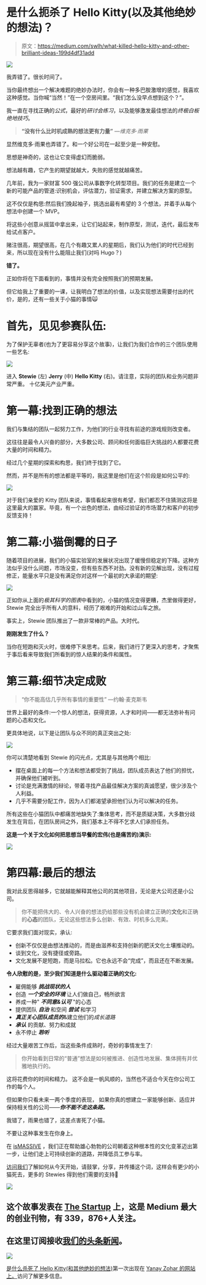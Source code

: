 # 是什么扼杀了 Hello Kitty(以及其他绝妙的想法)？

> 原文：<https://medium.com/swlh/what-killed-hello-kitty-and-other-brilliant-ideas-199d4df31add>

![](img/8773ec85172f0cc4a0916f6bec09252a.png)

我弄错了。很长时间了。

当你最终想出一个解决难题的绝妙办法时，你会有一种多巴胺激增的感觉，我喜欢这种感觉。当你喊“当然！”在一个空房间里。“我们怎么没早点想到这个？”。

我一直在寻找正确的*公式*，最好的*研讨会练习*，以及能够激发最佳想法的*终极白板绝地技巧*。

> **“没有什么比时机成熟的想法更有力量”** *—维克多·雨果*

显然维克多·雨果也弄错了。和一个好公司在一起至少是一种安慰。

思想是神奇的，这也让它变得虚幻而脆弱。

想法越有趣，它产生的期望就越大，失败的感觉就越痛苦。

几年前，我为一家财富 500 强公司从事数字化转型项目。我们的任务是建立一个新的可能产品的管道:识别机会，评估潜力，验证需求，并建立解决方案的原型。

这不仅仅是构思:然后我们挽起袖子，挑选出最有希望的 3 个想法，并着手从每个想法中创建一个 MVP。

将这些小创意从摇篮中拿出来，让它们站起来，制作原型，测试，迭代，最后发布给试点客户。

赌注很高，期望很高，在几个有趣又累人的星期后，我们认为他们的时代已经到来，所以现在没有什么能阻止我们(对吗 Hugo？)

**错了。**

正如你将在下面看到的，事情并没有完全按照我们的预期发展。

但它给我上了重要的一课，让我明白了想法的价值，以及实现想法需要付出的代价，是的，还有一些关于小猫的事情🙀

# **首先，见见参赛队伍:**

为了保护无辜者(也为了更容易分享这个故事)，让我们为我们合作的三个团队使用一些艺名:

![](img/47a5d6f100012380a09cc17a7d4ca756.png)

进入 **Stewie** (左) **Jerry** (中) **Hello Kitty** (右)。请注意，实际的团队和业务问题非常严重。
十亿美元产业严重。

# 第一幕:找到正确的想法

我们与集结的团队一起努力工作，为他们的行业寻找有前途的游戏规则改变者。

这往往是最令人兴奋的部分，大多数公司、顾问和任何面临巨大挑战的人都要花费大量的时间和精力。

经过几个星期的探索和构思，我们终于找到了它。

然而，并不是所有的想法都是平等的，我这里是他们在这个阶段是如何公平的:

![](img/4cd72f49f5f6a9c14468fe9aa8a61372.png)

对于我们亲爱的 Kitty 团队来说，事情看起来很有希望，我们都忍不住猜测这将是这里最大的赢家。毕竟，有一个出色的想法，由经过验证的市场潜力和客户的初步反馈支持！

# 第二幕:小猫倒霉的日子

随着项目的进展，我们的小猫实验室的发展状况出现了缓慢但稳定的下降。这种方法似乎没什么问题，市场没变，但有些东西不对劲。没有新的见解出现，没有过程修正，能量水平只是没有满足你对这样一个最初的大承诺的期望:

![](img/5a5261d4434dc2741042d5ec4c823451.png)

正如你从上面的*极其科学的图表*中看到的，小猫的情况变得更糟，杰里做得更好，Stewie 完全出乎所有人的意料，经历了艰难的开始和过山车之旅。

事实上，Stewie 团队推出了一款非常棒的产品。大时代。

**刚刚发生了什么？**

当你在短跑和灭火时，很难停下来思考。后来，我们进行了更深入的思考，才聚焦于事后看来导致我们所看到的惊人结果的条件和属性。

# 第三幕:细节决定成败

> “你不能高估几乎所有事情的重要性”
> —约翰·麦克斯韦

世界上最好的条件:一个惊人的想法，获得资源，人才和时间——都无法弥补有问题的心态和文化。

更具体地说，以下是让团队与众不同的真正突出之处:

![](img/1ea90b4b142d07003b744c3ab1213fc6.png)

你可以清楚地看到 Stewie 的闪光点，尤其是与其他两个相比:

*   摆在桌面上的每一个方法和想法都受到了挑战，团队成员表达了他们的担忧，并确保他们被听到。
*   讨论是充满激情的辩论，带着寻找产品最佳解决方案的真诚愿望，很少涉及个人利益。
*   几乎不需要分配工作，因为人们都渴望承担他们认为可以解决的任务。

所有这些在小猫团队中都痛苦地缺失了:集体思考，而不是质疑决策，大多数分歧发生在背后，在团队房间之外，我们基本上不得不乞求人们承担任务。

**这是一个关于文化如何把思想当早餐的宏伟(也是痛苦的)演示:**

![](img/5a9e72032882619d7ef4281ee4f1f7cb.png)

# 第四幕:最后的想法

我对此反思得越多，它就越能解释其他公司的其他项目，无论是大公司还是小公司。

> 你不能把伟大的、令人兴奋的想法扔给那些没有机会建立正确的**文化**和正确的**心态**的团队，无论这些想法多么创新、有效、时机多么完美。

它要求我们面对现实，承认:

*   创新不仅仅是由想法推动的，而是由滋养和支持创新的肥沃文化土壤推动的。
*   谈到文化，没有捷径或旁路。
*   文化发展不是短跑，而是马拉松。它也永远不会“完成”，而且还在不断发展。

**令人欣慰的是，至少我们知道是什么驱动着正确的文化:**

*   雇佣能够 ***挑战现状的人***
*   创造 ***一个安全的环境*** 让人们做自己，畅所欲言
*   养成一种" ***不同意&认可*** "的心态
*   提供团队 ***自治*** 和空间 ***尝试*** 和学习
*   ***真正关心团队成员的***&建立他们的*成长道路*
*   ***承认*** 的贡献、努力和成就
*   永不停止 ***聆听***

经过大量艰苦工作后，当这些条件成熟时，奇妙的事情发生了:

> 你开始看到日常的“普通”想法是如何被推进、创造性地发展、集体拥有并优雅地执行的。

这将花费你的时间和精力。
这不会是一帆风顺的，当然也不适合今天在你公司工作的每个人。

但如果你只看未来一两个季度的表现，
如果你真的想建立一家能够创新、适应并保持相关性的公司——***你不能不走这条路。***

我错了，雨果也错了，这差点害死了小猫。

不要让这种事发生在你身上。

在 [isMASSIVE](http://ismassive.com) ，我们正在帮助雄心勃勃的公司朝着这种根本性的文化变革迈出第一步，让他们走上可持续创新的道路，并降低员工参与率。

[访问我们](http://ismassive.com)了解如何从今天开始，请鼓掌，分享，并传播这个词，这样会有更少的小猫死去，更多的 Stewies 得到他们需要的支持💪

[![](img/308a8d84fb9b2fab43d66c117fcc4bb4.png)](https://medium.com/swlh)

## 这个故事发表在 [The Startup](https://medium.com/swlh) 上，这是 Medium 最大的创业刊物，有 339，876+人关注。

## 在这里订阅接收[我们的头条新闻](http://growthsupply.com/the-startup-newsletter/)。

[![](img/b0164736ea17a63403e660de5dedf91a.png)](https://medium.com/swlh)

[是什么杀死了 Hello Kitty(和其他绝妙的想法)](https://yanayz.com/blog/what-killed-hello-kitty-and-other-brilliant-ideas/)第一次出现在 [Yanay Zohar 的网站上。](http://yanayz.com)访问了解更多信息。
